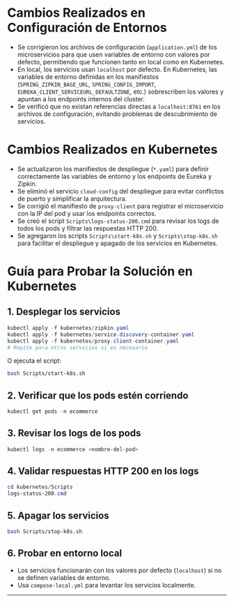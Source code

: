 # Cambios Realizados en Configuración de Entornos

- Se corrigieron los archivos de configuración (`application.yml`) de los microservicios para que usen variables de entorno con valores por defecto, permitiendo que funcionen tanto en local como en Kubernetes.
- En local, los servicios usan `localhost` por defecto. En Kubernetes, las variables de entorno definidas en los manifiestos (`SPRING_ZIPKIN_BASE_URL`, `SPRING_CONFIG_IMPORT`, `EUREKA_CLIENT_SERVICEURL_DEFAULTZONE`, etc.) sobrescriben los valores y apuntan a los endpoints internos del cluster.
- Se verificó que no existan referencias directas a `localhost:8761` en los archivos de configuración, evitando problemas de descubrimiento de servicios.

# Cambios Realizados en Kubernetes

- Se actualizaron los manifiestos de despliegue (`*.yaml`) para definir correctamente las variables de entorno y los endpoints de Eureka y Zipkin.
- Se eliminó el servicio `cloud-config` del despliegue para evitar conflictos de puerto y simplificar la arquitectura.
- Se corrigió el manifiesto de `proxy-client` para registrar el microservicio con la IP del pod y usar los endpoints correctos.
- Se creó el script `Scripts\logs-status-200.cmd` para revisar los logs de todos los pods y filtrar las respuestas HTTP 200.
- Se agregaron los scripts `Scripts\start-k8s.sh` y `Scripts\stop-k8s.sh` para facilitar el despliegue y apagado de los servicios en Kubernetes.

# Guía para Probar la Solución en Kubernetes

## 1. Desplegar los servicios
```powershell
kubectl apply -f kubernetes/zipkin.yaml
kubectl apply -f kubernetes/service.discovery-container.yaml
kubectl apply -f kubernetes/proxy.client-container.yaml
# Repite para otros servicios si es necesario
```

O ejecuta el script:
```bash
bash Scripts/start-k8s.sh
```

## 2. Verificar que los pods estén corriendo
```powershell
kubectl get pods -n ecommerce
```

## 3. Revisar los logs de los pods
```powershell
kubectl logs -n ecommerce <nombre-del-pod>
```

## 4. Validar respuestas HTTP 200 en los logs
```powershell
cd kubernetes/Scripts
logs-status-200.cmd
```

## 5. Apagar los servicios
```bash
bash Scripts/stop-k8s.sh
```

## 6. Probar en entorno local
- Los servicios funcionarán con los valores por defecto (`localhost`) si no se definen variables de entorno.
- Usa `compose-local.yml` para levantar los servicios localmente.

---
